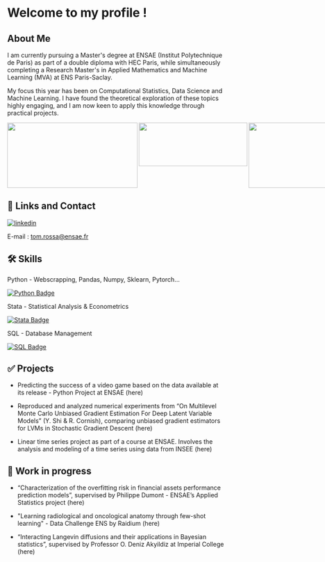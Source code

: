 
# Welcome to my profile !

## About Me 
I am currently pursuing a Master's degree at ENSAE (Institut Polytechnique de Paris) as part of a double diploma with HEC Paris, while simultaneously completing a Research Master's in Applied Mathematics and Machine Learning (MVA) at ENS Paris-Saclay.

My focus this year has been on Computational Statistics, Data Science and Machine Learning. I have found the theoretical exploration of these topics highly engaging, and I am now keen to apply this knowledge through practical projects.

<div style="display:flex; flex-direction: row;">
  <img align="left" width="300" height="150" src="https://upload.wikimedia.org/wikipedia/commons/e/ec/LOGO-ENSAE.png">
  <img align="center" width="250" height="100" src="https://upload.wikimedia.org/wikipedia/commons/thumb/3/32/HEC_Paris.svg/2560px-HEC_Paris.svg.png">
  <img align="right" width="300" height="150" src="https://upload.wikimedia.org/wikipedia/fr/f/fb/LOGOS_ENS-PARIS-SACLAY_UPSAY_2.png">
</div>

## 🔗 Links and Contact
[![linkedin](https://img.shields.io/badge/linkedin-0A66C2?style=for-the-badge&logo=linkedin&logoColor=white)](https://www.linkedin.com/in/tom-rossa-03aa2b212/)

E-mail : tom.rossa@ensae.fr


## 🛠 Skills
Python - Webscrapping, Pandas, Numpy, Sklearn, Pytorch...

[![Python Badge](https://img.shields.io/badge/Python-3776AB?style=for-the-badge&logo=python&logoColor=white)](https://www.python.org/)

Stata - Statistical Analysis & Econometrics

[![Stata Badge](https://img.shields.io/badge/Stata-20CCB6?style=for-the-badge&logo=stata&logoColor=white)](https://www.stata.com/)

SQL - Database Management

[![SQL Badge](https://img.shields.io/badge/SQL-CC2927?style=for-the-badge&logo=sql&logoColor=white)](https://en.wikipedia.org/wiki/SQL)


## ✅ Projects

- Predicting the success of a video game based on the data available at its release - Python Project at ENSAE (here)
  
- Reproduced and analyzed numerical experiments from “On Multilevel Monte Carlo Unbiased Gradient Estimation For Deep Latent
Variable Models” (Y. Shi & R. Cornish), comparing unbiased gradient estimators for LVMs in Stochastic Gradient Descent (here)

- Linear time series project as part of a course at ENSAE. Involves the analysis and modeling of a time series using data from INSEE (here)


## 💪 Work in progress

- “Characterization of the overfitting risk in financial assets performance prediction models”, supervised by Philippe Dumont - ENSAE’s Applied Statistics project (here)

- "Learning radiological and oncological anatomy through few-shot learning" - Data Challenge ENS by Raidium (here)

- “Interacting Langevin diffusions and their applications in Bayesian statistics”, supervised by Professor O. Deniz Akyildiz at Imperial College (here)

